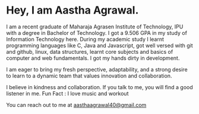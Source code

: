 # Hey, I am Aastha Agrawal.
I am a recent graduate of Maharaja Agrasen Institute of Technology, IPU with a degree in Bachelor of Technology. I got a 9.506 GPA in my study of Information Technology here. During my academic study I learnt programming languages like C, Java and Javascript, got well versed with git and github, linux, data structures, learnt core subjects and basics of computer and web fundamentals. I got my hands dirty in development.

I am eager to bring my fresh perspective, adaptability, and a strong desire to learn to a dynamic team that values innovation and collaboration.

I believe in kindness and collaboration. If you talk to me, you will find a good listener in me. 
Fun Fact : I love music and workout

You can reach out to me at aasthaagrawal40@gmail.com
